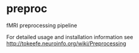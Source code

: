 preproc
=======

fMRI preprocessing pipeline

For detailed usage and installation information see http://tokeefe.neuroinfo.org/wiki/Preprocessing